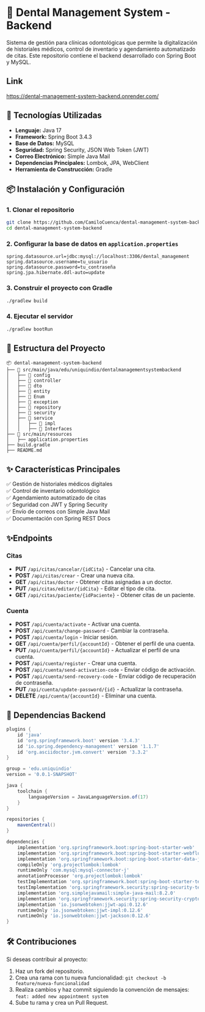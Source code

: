 # 🦷 Dental Management System - Backend

Sistema de gestión para clínicas odontológicas que permite la digitalización de historiales médicos, control de inventario y agendamiento automatizado de citas. Este repositorio contiene el backend desarrollado con Spring Boot y MySQL.
## Link
https://dental-management-system-backend.onrender.com/

## 🚀 Tecnologías Utilizadas

- **Lenguaje:** Java 17
- **Framework:** Spring Boot 3.4.3
- **Base de Datos:** MySQL
- **Seguridad:** Spring Security, JSON Web Token (JWT)
- **Correo Electrónico:** Simple Java Mail
- **Dependencias Principales:** Lombok, JPA, WebClient
- **Herramienta de Construcción:** Gradle

## 📦 Instalación y Configuración

### 1. Clonar el repositorio
```bash
git clone https://github.com/CamiloCuenca/dental-management-system-backend.git
cd dental-management-system-backend
```

### 2. Configurar la base de datos en `application.properties`
```properties
spring.datasource.url=jdbc:mysql://localhost:3306/dental_management
spring.datasource.username=tu_usuario
spring.datasource.password=tu_contraseña
spring.jpa.hibernate.ddl-auto=update
```

### 3. Construir el proyecto con Gradle
```bash
./gradlew build
```

### 4. Ejecutar el servidor
```bash
./gradlew bootRun
```

## 📂 Estructura del Proyecto
```
📦 dental-management-system-backend
├── 📂 src/main/java/edu/uniquindio/dentalmanagementsystembackend
│   ├── 📂 config
│   ├── 📂 controller
│   ├── 📂 dto
│   ├── 📂 entity
│   ├── 📂 Enum
│   ├── 📂 exception
│   ├── 📂 repository
│   ├── 📂 security
│   ├── 📂 service
│   │   ├── 📂 impl
│   │   ├── 📂 Interfaces
├── 📂 src/main/resources
│   ├── application.properties
├── build.gradle
├── README.md
```

## ✨ Características Principales

✅ Gestión de historiales médicos digitales  
✅ Control de inventario odontológico  
✅ Agendamiento automatizado de citas  
✅ Seguridad con JWT y Spring Security  
✅ Envío de correos con Simple Java Mail  
✅ Documentación con Spring REST Docs   

## ✨Endpoints

### Citas
- **PUT** `/api/citas/cancelar/{idCita}` - Cancelar una cita.
- **POST** `/api/citas/crear` - Crear una nueva cita.
- **GET** `/api/citas/doctor` - Obtener citas asignadas a un doctor.
- **PUT** `/api/citas/editar/{idCita}` - Editar el tipo de cita.
- **GET** `/api/citas/paciente/{idPaciente}` - Obtener citas de un paciente.

### Cuenta
- **POST** `/api/cuenta/activate` - Activar una cuenta.
- **POST** `/api/cuenta/change-password` - Cambiar la contraseña.
- **POST** `/api/cuenta/login` - Iniciar sesión.
- **GET** `/api/cuenta/perfil/{accountId}` - Obtener el perfil de una cuenta.
- **PUT** `/api/cuenta/perfil/{accountId}` - Actualizar el perfil de una cuenta.
- **POST** `/api/cuenta/register` - Crear una cuenta.
- **POST** `/api/cuenta/send-activation-code` - Enviar código de activación.
- **POST** `/api/cuenta/send-recovery-code` - Enviar código de recuperación de contraseña.
- **PUT** `/api/cuenta/update-password/{id}` - Actualizar la contraseña.
- **DELETE** `/api/cuenta/{accountId}` - Eliminar una cuenta.


## 📌 Dependencias Backend
```gradle
plugins {
    id 'java'
    id 'org.springframework.boot' version '3.4.3'
    id 'io.spring.dependency-management' version '1.1.7'
    id 'org.asciidoctor.jvm.convert' version '3.3.2'
}

group = 'edu.uniquindio'
version = '0.0.1-SNAPSHOT'

java {
    toolchain {
        languageVersion = JavaLanguageVersion.of(17)
    }
}

repositories {
    mavenCentral()
}

dependencies {
    implementation 'org.springframework.boot:spring-boot-starter-web'
    implementation 'org.springframework.boot:spring-boot-starter-webflux'
    implementation 'org.springframework.boot:spring-boot-starter-data-jpa'
    compileOnly 'org.projectlombok:lombok'
    runtimeOnly 'com.mysql:mysql-connector-j'
    annotationProcessor 'org.projectlombok:lombok'
    testImplementation 'org.springframework.boot:spring-boot-starter-test'
    testImplementation 'org.springframework.security:spring-security-test'
    implementation 'org.simplejavamail:simple-java-mail:8.2.0'
    implementation 'org.springframework.security:spring-security-crypto:6.3.3'
    implementation 'io.jsonwebtoken:jjwt-api:0.12.6'
    runtimeOnly 'io.jsonwebtoken:jjwt-impl:0.12.6'
    runtimeOnly 'io.jsonwebtoken:jjwt-jackson:0.12.6'
}
```

## 🛠 Contribuciones

Si deseas contribuir al proyecto:

1. Haz un fork del repositorio.
2. Crea una rama con tu nueva funcionalidad: `git checkout -b feature/nueva-funcionalidad`
3. Realiza cambios y haz commit siguiendo la convención de mensajes: `feat: added new appointment system`
4. Sube tu rama y crea un Pull Request.



